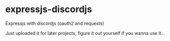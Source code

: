 # expressjs-discordjs
Expressjs with discordjs (oauth2 and requests)

Just uploaded it for later projects, figure it out yourself if you wanna use it...
